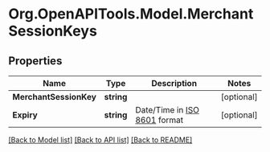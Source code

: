 # Org.OpenAPITools.Model.MerchantSessionKeys

## Properties

Name | Type | Description | Notes
------------ | ------------- | ------------- | -------------
**MerchantSessionKey** | **string** |  | [optional] 
**Expiry** | **string** | Date/Time in [ISO 8601](http://en.wikipedia.org/wiki/ISO_8601#Combined_date_and_time_representations) format | [optional] 

[[Back to Model list]](../README.md#documentation-for-models) [[Back to API list]](../README.md#documentation-for-api-endpoints) [[Back to README]](../README.md)

